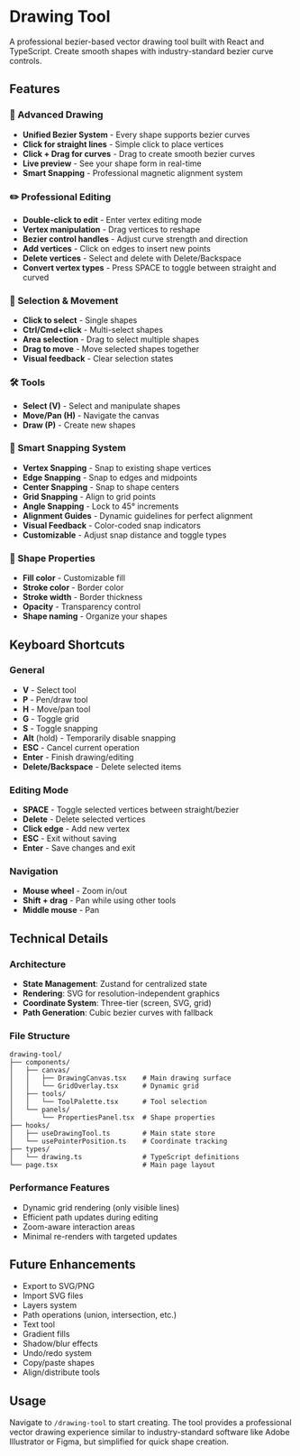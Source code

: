 # Drawing Tool

A professional bezier-based vector drawing tool built with React and TypeScript. Create smooth shapes with industry-standard bezier curve controls.

## Features

### 🎨 Advanced Drawing
- **Unified Bezier System** - Every shape supports bezier curves
- **Click for straight lines** - Simple click to place vertices
- **Click + Drag for curves** - Drag to create smooth bezier curves
- **Live preview** - See your shape form in real-time
- **Smart Snapping** - Professional magnetic alignment system

### ✏️ Professional Editing
- **Double-click to edit** - Enter vertex editing mode
- **Vertex manipulation** - Drag vertices to reshape
- **Bezier control handles** - Adjust curve strength and direction
- **Add vertices** - Click on edges to insert new points
- **Delete vertices** - Select and delete with Delete/Backspace
- **Convert vertex types** - Press SPACE to toggle between straight and curved

### 🎯 Selection & Movement
- **Click to select** - Single shapes
- **Ctrl/Cmd+click** - Multi-select shapes
- **Area selection** - Drag to select multiple shapes
- **Drag to move** - Move selected shapes together
- **Visual feedback** - Clear selection states

### 🛠️ Tools
- **Select (V)** - Select and manipulate shapes
- **Move/Pan (H)** - Navigate the canvas
- **Draw (P)** - Create new shapes

### 🧲 Smart Snapping System
- **Vertex Snapping** - Snap to existing shape vertices
- **Edge Snapping** - Snap to edges and midpoints
- **Center Snapping** - Snap to shape centers
- **Grid Snapping** - Align to grid points
- **Angle Snapping** - Lock to 45° increments
- **Alignment Guides** - Dynamic guidelines for perfect alignment
- **Visual Feedback** - Color-coded snap indicators
- **Customizable** - Adjust snap distance and toggle types

### 🎨 Shape Properties
- **Fill color** - Customizable fill
- **Stroke color** - Border color
- **Stroke width** - Border thickness
- **Opacity** - Transparency control
- **Shape naming** - Organize your shapes

## Keyboard Shortcuts

### General
- **V** - Select tool
- **P** - Pen/draw tool  
- **H** - Move/pan tool
- **G** - Toggle grid
- **S** - Toggle snapping
- **Alt** (hold) - Temporarily disable snapping
- **ESC** - Cancel current operation
- **Enter** - Finish drawing/editing
- **Delete/Backspace** - Delete selected items

### Editing Mode
- **SPACE** - Toggle selected vertices between straight/bezier
- **Delete** - Delete selected vertices
- **Click edge** - Add new vertex
- **ESC** - Exit without saving
- **Enter** - Save changes and exit

### Navigation
- **Mouse wheel** - Zoom in/out
- **Shift + drag** - Pan while using other tools
- **Middle mouse** - Pan

## Technical Details

### Architecture
- **State Management**: Zustand for centralized state
- **Rendering**: SVG for resolution-independent graphics
- **Coordinate System**: Three-tier (screen, SVG, grid)
- **Path Generation**: Cubic bezier curves with fallback

### File Structure
```
drawing-tool/
├── components/
│   ├── canvas/
│   │   ├── DrawingCanvas.tsx    # Main drawing surface
│   │   └── GridOverlay.tsx      # Dynamic grid
│   ├── tools/
│   │   └── ToolPalette.tsx      # Tool selection
│   └── panels/
│       └── PropertiesPanel.tsx  # Shape properties
├── hooks/
│   ├── useDrawingTool.ts        # Main state store
│   └── usePointerPosition.ts    # Coordinate tracking
├── types/
│   └── drawing.ts               # TypeScript definitions
└── page.tsx                     # Main page layout
```

### Performance Features
- Dynamic grid rendering (only visible lines)
- Efficient path updates during editing
- Zoom-aware interaction areas
- Minimal re-renders with targeted updates

## Future Enhancements
- Export to SVG/PNG
- Import SVG files
- Layers system
- Path operations (union, intersection, etc.)
- Text tool
- Gradient fills
- Shadow/blur effects
- Undo/redo system
- Copy/paste shapes
- Align/distribute tools

## Usage

Navigate to `/drawing-tool` to start creating. The tool provides a professional vector drawing experience similar to industry-standard software like Adobe Illustrator or Figma, but simplified for quick shape creation.